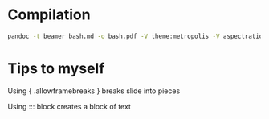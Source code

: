 # Compilation

```bash
pandoc -t beamer bash.md -o bash.pdf -V theme:metropolis -V aspectratio:169 --highlight-style=espresso -H codeformat.tex
```

# Tips to myself

Using { .allowframebreaks } breaks slide into pieces

Using ::: block creates a block of text